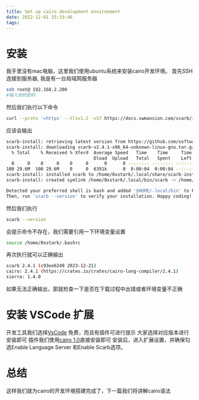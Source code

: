 ```yaml
---
title: Set up cairo development environment
date: 2022-12-01 15:33:46
tags:
---
```



# 安装
我手里没有mac电脑，这里我们使用ubuntu系统来安装cairo开发环境。
首先SSH连接到服务器, 我是有一台局域网服务器
```bash
ssh root@ 192.168.2.200
#输入你的密码
```
然后我们执行以下命令
```bash
curl --proto '=https' --tlsv1.2 -sSf https://docs.swmansion.com/scarb/install.sh | sh
```
应该会输出

```bash
scarb-install: retrieving latest version from https://github.com/software-mansion/scarb...
scarb-install: downloading scarb-v2.4.1-x86_64-unknown-linux-gnu.tar.gz...
  % Total    % Received % Xferd  Average Speed   Time    Time     Time  Current
                                 Dload  Upload   Total   Spent    Left  Speed
  0     0    0     0    0     0      0      0 --:--:-- --:--:-- --:--:--     0
100 29.6M  100 29.6M    0     0  6391k      0  0:00:04  0:00:04 --:--:-- 9465k
scarb-install: installed scarb to /home/0xstark/.local/share/scarb-install/latest
scarb-install: created symlink /home/0xstark/.local/bin/scarb -> /home/0xstark/.local/share/scarb-install/latest/bin/scarb

Detected your preferred shell is bash and added '$HOME/.local/bin' to PATH. Run 'source /home/0xstark/.bashrc' or start a new terminal session to use Scarb.
Then, run 'scarb --version' to verify your installation. Happy coding!
```
然后我们执行
```bash
scarb --version
```
会提示命令不存在，我们需要引用一下环境变量设置
```bash
source /home/0xstark/.bashrc
```
再次执行就可以正确输出
```bash
scarb 2.4.1 (c93ee6249 2023-12-21)
cairo: 2.4.1 (https://crates.io/crates/cairo-lang-compiler/2.4.1)
sierra: 1.4.0
```
如果无法正确输出，那就检查一下是否在下载过程中出错或者环境变量不正确


# 安装 VSCode 扩展
开发工具我们选择[VsCode](https://code.visualstudio.com/) 免费，而且有插件可进行提示
大家选择对应版本进行安装即可
插件我们使用[cairo 1.0](https://marketplace.visualstudio.com/items?itemName=starkware.cairo1)直接安装即可
安装后，进入扩展设置，并确保勾选Enable Language Server 和Enable Scarb选项。

# 总结
这样我们就为cairo的开发环境搭建完成了，下一篇我们将讲解cairo语法